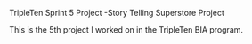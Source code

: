 TripleTen Sprint 5 Project -Story Telling Superstore Project

This is the 5th project I worked on in the TripleTen BIA program.
